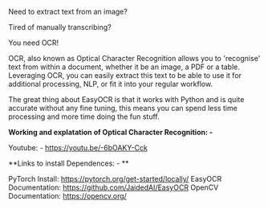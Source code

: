 Need to extract text from an image?

Tired of manually transcribing?

You need OCR!

OCR, also known as Optical Character Recognition allows you to 'recognise' text from within a document, whether it be an image, a PDF or a table. Leveraging OCR, you can easily extract this text to be able to use it for additional processing, NLP, or fit it into your regular workflow. 

The great thing about EasyOCR is that it works with Python and is quite accurate without any fine tuning, this means you can spend less time processing and more time doing the fun stuff.

**Working and explatation of Optical Character Recognition: -** 

Youtube: - https://youtu.be/-6bOAKY-Cck 

**Links to install Dependences: - **

PyTorch Install: https://pytorch.org/get-started/locally/
EasyOCR Documentation: https://github.com/JaidedAI/EasyOCR
OpenCV Documentation: https://opencv.org/
